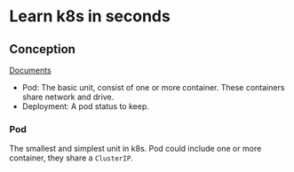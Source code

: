 # Learn k8s in seconds

## Conception

[Documents](https://kubernetes.io/docs/concepts/)

- Pod: The basic unit, consist of one or more container. These containers share network and drive.
- Deployment: A pod status to keep. 

### Pod

The smallest and simplest unit in k8s. Pod could include one or more container, they share a `ClusterIP`.

